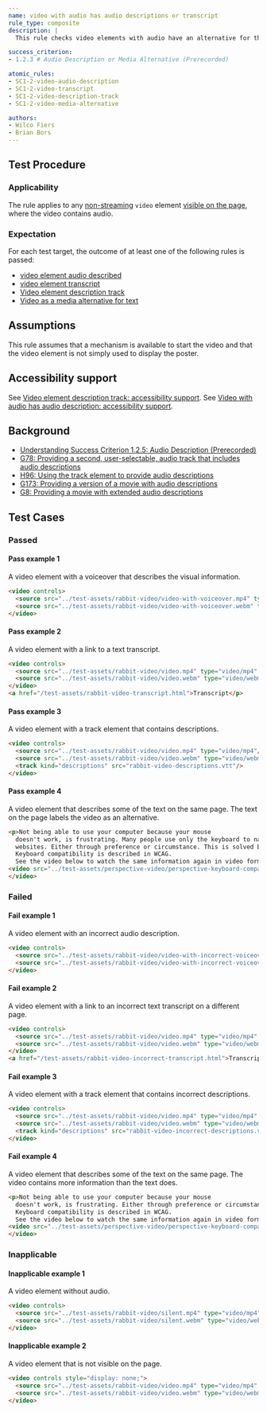 ```yaml
---
name: video with audio has audio descriptions or transcript
rule_type: composite
description: |
  This rule checks video elements with audio have an alternative for the video content as audio or as text.

success_criterion:
- 1.2.3 # Audio Description or Media Alternative (Prerecorded)

atomic_rules:
- SC1-2-video-audio-description
- SC1-2-video-transcript
- SC1-2-video-description-track
- SC1-2-video-media-alternative

authors:
- Wilco Fiers
- Brian Bors
---
```


## Test Procedure

### Applicability

The rule applies to any [non-streaming](#non-streaming) `video` element [visible on the page](#visible-on-the-page), where the video contains audio.

### Expectation

For each test target, the outcome of at least one of the following rules is passed:

- [video element audio described](SC1-2-video-audio-description)
- [video element transcript](SC1-2-video-transcript)
- [Video element description track](SC1-2-video-description-track)
- [Video as a media alternative for text](SC1-2-video-media-alternative)

## Assumptions

This rule assumes that a mechanism is available to start the video and that the video element is not simply used to display the poster.

## Accessibility support

See [Video element description track: accessibility support](SC1-2-Video-description-track.html#accessibility-support).
See [Video with audio has audio description: accessibility support](SC1-2-video-audio-description.html#accessibility-support).

## Background

- [Understanding Success Criterion 1.2.5: Audio Description (Prerecorded)
](https://www.w3.org/WAI/WCAG21/Understanding/audio-description-prerecorded.html)
- [G78: Providing a second, user-selectable, audio track that includes audio descriptions
](https://www.w3.org/TR/2016/NOTE-WCAG20-TECHS-20161007/G78)
- [H96: Using the track element to provide audio descriptions
](https://www.w3.org/WAI/GL/2016/WD-WCAG20-TECHS-20160105/H96)
- [G173: Providing a version of a movie with audio descriptions
](https://www.w3.org/TR/2016/NOTE-WCAG20-TECHS-20161007/G173)
- [G8: Providing a movie with extended audio descriptions
](https://www.w3.org/TR/2016/NOTE-WCAG20-TECHS-20161007/G8)

## Test Cases

### Passed

#### Pass example 1

A video element with a voiceover that describes the visual information.

```html
<video controls>
  <source src="../test-assets/rabbit-video/video-with-voiceover.mp4" type="video/mp4"/>
  <source src="../test-assets/rabbit-video/video-with-voiceover.webm" type="video/webm"/>
</video>
```

#### Pass example 2

A video element with a link to a text transcript.

```html
<video controls>
  <source src="../test-assets/rabbit-video/video.mp4" type="video/mp4" />
  <source src="../test-assets/rabbit-video/video.webm" type="video/webm"/>
</video>
<a href="/test-assets/rabbit-video-transcript.html">Transcript</p>
```

#### Pass example 3

A video element with a track element that contains descriptions.

```html
<video controls>
  <source src="../test-assets/rabbit-video/video.mp4" type="video/mp4"/>
  <source src="../test-assets/rabbit-video/video.webm" type="video/webm"/>
  <track kind="descriptions" src="rabbit-video-descriptions.vtt"/>
</video>
```

#### Pass example 4

A video element that describes some of the text on the same page. The text on the page labels the video as an alternative.

```html
<p>Not being able to use your computer because your mouse 
  doesn't work, is frustrating. Many people use only the keyboard to navigate 
  websites. Either through preference or circumstance. This is solved by keyboard compatibility. 
  Keyboard compatibility is described in WCAG.
  See the video below to watch the same information again in video form.</p>
<video src="../test-assets/perspective-video/perspective-keyboard-compatibility-video.mp4" controls>
</video>
```

### Failed

#### Fail example 1

A video element with an incorrect audio description.

```html
<video controls>
  <source src="../test-assets/rabbit-video/video-with-incorrect-voiceover.mp4" type="video/mp4"/>
  <source src="../test-assets/rabbit-video/video-with-incorrect-voiceover.webm" type="video/webm"/>
</video>
```

#### Fail example 2

A video element with a link to an incorrect text transcript on a different page.

```html
<video controls>
  <source src="../test-assets/rabbit-video/video.mp4" type="video/mp4" />
  <source src="../test-assets/rabbit-video/video.webm" type="video/webm" />
</video>
<a href="/test-assets/rabbit-video-incorrect-transcript.html">Transcript</p>
```

#### Fail example 3

A video element with a track element that contains incorrect descriptions.

```html
<video controls>
  <source src="../test-assets/rabbit-video/video.mp4" type="video/mp4" />
  <source src="../test-assets/rabbit-video/video.webm" type="video/webm" />
  <track kind="descriptions" src="rabbit-video-incorrect-descriptions.vtt">
</video>
```

#### Fail example 4

A video element that describes some of the text on the same page. The video contains more information than the text does.

```html
<p>Not being able to use your computer because your mouse 
  doesn't work, is frustrating. Either through preference or circumstance. This is solved by keyboard compatibility. 
  Keyboard compatibility is described in WCAG.
  See the video below to watch the same information again in video form.</p>
<video src="../test-assets/perspective-video/perspective-keyboard-compatibility-video.mp4" controls>
</video>
```

### Inapplicable

#### Inapplicable example 1

A video element without audio.

```html
<video controls>
  <source src="../test-assets/rabbit-video/silent.mp4" type="video/mp4" />
  <source src="../test-assets/rabbit-video/silent.webm" type="video/webm" />
</video>
```

#### Inapplicable example 2

A video element that is not visible on the page.

```html
<video controls style="display: none;">
  <source src="../test-assets/rabbit-video/video.mp4" type="video/mp4" />
  <source src="../test-assets/rabbit-video/video.webm" type="video/webm" />
</video>
```
